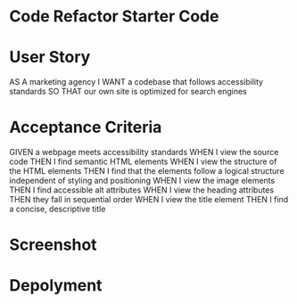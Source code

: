 # Code Refactor Starter Code
# User Story
AS A marketing agency
I WANT a codebase that follows accessibility standards
SO THAT our own site is optimized for search engines
# Acceptance Criteria
GIVEN a webpage meets accessibility standards
WHEN I view the source code
THEN I find semantic HTML elements
WHEN I view the structure of the HTML elements
THEN I find that the elements follow a logical structure independent of styling and positioning
WHEN I view the image elements
THEN I find accessible alt attributes
WHEN I view the heading attributes
THEN they fall in sequential order
WHEN I view the title element
THEN I find a concise, descriptive title
# Screenshot
# Depolyment 

